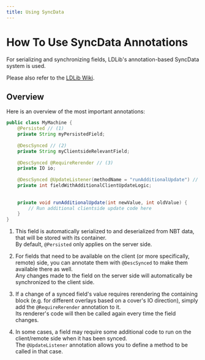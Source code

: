 ```yaml
---
title: Using SyncData
---
```



# How To Use SyncData Annotations

For serializing and synchronizing fields, LDLib's annotation-based SyncData system is used.

Please also refer to the [LDLib Wiki](https://github.com/Low-Drag-MC/LDLib-Architectury/wiki/SyncData-Annotations).


## Overview

Here is an overview of the most important annotations:

```java
public class MyMachine {
    @Persisted // (1)
    private String myPersistedField;
    
    @DescSynced // (2)
    private String myClientsideRelevantField;
    
    @DescSynced @RequireRerender // (3)
    private IO io;
    
    @DescSynced @UpdateListener(methodName = "runAdditionalUpdate") // (4)
    private int fieldWithAdditionalClientUpdateLogic;
    
    
    private void runAdditionalUpdate(int newValue, int oldValue) {
        // Run additional clientside update code here
    }
}
```

1. This field is automatically serialized to and deserialized from NBT data, that will be stored with its container.  
   By default, `@Persisted` only applies on the server side.

2. For fields that need to be available on the client (or more specifically, remote) side, you can annotate them with
   `@DescSynced` to make them available there as well.  
   Any changes made to the field on the server side will automatically be synchronized to the client side.

3. If a change of a synced field's value requires rerendering the containing block (e.g. for different overlays based
   on a cover's IO direction), simply add the `@RequireRerender` annotation to it.  
   Its renderer's code will then be called again every time the field changes.

4. In some cases, a field may require some additional code to run on the client/remote side when it has been synced.  
   The `@UpdateListener` annotation allows you to define a method to be called in that case.